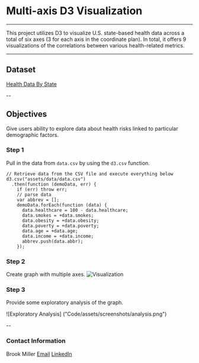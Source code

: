 # Multi-axis D3 Visualization

***

This project utilizes D3 to visualize U.S. state-based health data across a total of six axes (3 for each axis in the coordinate plan). In total, it offers 9 visualizations of the correlations between various health-related metrics.

---

## Dataset
[Health Data By State](https://github.com/millerbrook/Multi-Axis_D3_Visualization/tree/main/Code/assets/data/data.csv)

--

## Objectives
Give users ability to explore data about health risks linked to particular demographic factors.

### Step 1

Pull in the data from `data.csv` by using the `d3.csv` function.

```
// Retrieve data from the CSV file and execute everything below
d3.csv("assets/data/data.csv")
  .then(function (demoData, err) {
    if (err) throw err;
    // parse data
    var abbrev = [];
    demoData.forEach(function (data) {
      data.healthcare = 100 - data.healthcare;
      data.smokes = +data.smokes;
      data.obesity = +data.obesity;
      data.poverty = +data.poverty;
      data.age = +data.age;
      data.income = +data.income;
      abbrev.push(data.abbr);
    });
```
### Step 2

Create graph with multiple axes.
![Visualization]("Code/assets/screenshots/graph.png")

### Step 3

Provide some exploratory analysis of the graph.

![Exploratory Analysis] ("Code/assets/screenshots/analysis.png")

--
### Contact Information

Brook Miller
[Email](millerbrook@gmail.com)
[LinkedIn](www.linkedin.com/in/brook-miller-data)